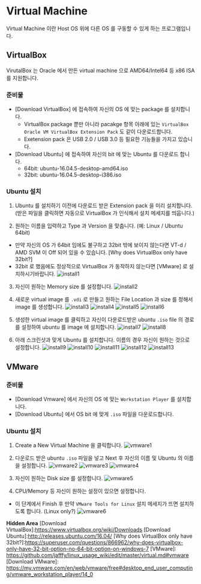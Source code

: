 # Virtual Machine
Virtual Machine 이란 Host OS 위에 다른 OS 를 구동할 수 있게 하는 프로그램입니다.

## VirtualBox
VirutalBox 는 Oracle 에서 만든 virtual machine 으로 AMD64/Intel64 등 x86 ISA 를 
지원합니다.

### 준비물
* [Download VirtualBox] 에 접속하여 자신의 OS 에 맞는 package 를 설치합니다.
  * VirtualBox package 뿐만 아니라 pacakge 항목 아래에 있는 `VirtualBox Oracle VM VirtualBox Extension Pack` 
  도 같이 다운로드합니다.
  * Exetension pack 은 USB 2.0 / USB 3.0 등 필요한 기능들을 가지고 있습니다.
* [Download Ubuntu] 에 접속하여 자신의 bit 에 맞는 Ubuntu 를 다운로드 합니다.
  * 64bit: ubuntu-16.04.5-desktop-amd64.iso
  * 32bit: ubuntu-16.04.5-desktop-i386.iso

### Ubuntu 설치
1. Ubuntu 를 설치하기 이전에 다운로드 받은 Extension pack 을 미리 설치합니다. 
(받은 파일을 클릭하면 자동으로 VirtualBox 가 인식해서 설치 메세지를 띄웁니다.)

2. 원하는 이름을 입력하고 Type 과 Version 을 맞춥니다. (예: Linux / Ubuntu 64bit)
  * 만약 자신의 OS 가 64bit 임에도 불구하고 32bit 밖에 보이지 않는다면 
VT-d / AMD SVM 이 Off 되어 있을 수 있습니다. [Why does VirtualBox only have 32bit?]
  * 32bit 로 했음에도 정상적으로 VirtualBox 가 동작하지 않는다면 [VMware] 로 설치하시기바랍니다. 
![install1][install1]

3. 자신이 원하는 Memory size 를 설정합니다.
![install2][install2] 

4. 새로운 virtual image 를 `.vdi` 로 만들고 원하는 File Location 과 size 를 정해서 image 를 생성합니다. 
![install3][install3] 
![install4][install4] 
![install5][install5] 
![install6][install6] 

5. 생성한 virtual image 를 클릭하고 자신이 다운로드받은 ubuntu `.iso` file 의 경로를 설정하여 ubuntu 를 image 에 설치합니다. 
![install7]
![install8][install8]

6. 아래 스크린샷과 맞게 Ubuntu 를 설치합니다. 이름의 경우 자신이 원하는 것으로 설정합니다. 
![install9][install9] 
![install10][install10] 
![install11][install11] 
![install12][install12] 
![install13][install13] 


## VMware

### 준비물
* [Download Vmware] 에서 자신의 OS 에 맞는 `Workstation Player` 를 설치합니다.
* [Download Ubuntu] 에서 OS bit 에 맞게 `.iso` 파일을 다운로드합니다.

### Ubuntu 설치
1. Create a New Virtual Machine 을 클릭합니다.
![vmware1][vmware1]

2. 다운로드 받은 ubuntu `.iso` 파일을 넣고 Next 후 자신의 이름 및 Ubuntu 의 이름을 설정합니다.
![vmware2][vmware2]
![vmware3][vmware3]
![vmware4][vmware4]

3. 자신이 원하는 Disk size 를 설정합니다.
![vmware5][vmware5]

4. CPU/Memory 등 자신이 원하는 설정이 있으면 설정합니다.
* 이 단계에서 Finish 후 만약 `VMware Tools for Linux` 설치 메세지가 뜨면 설치하도록 합니다. (Linux only?)
![vmware6][vmware6]




__Hidden Area__
[Download VirtualBox]:https://www.virtualbox.org/wiki/Downloads
[Download Ubuntu]:http://releases.ubuntu.com/16.04/
[Why does VirtualBox only have 32bit?]:https://superuser.com/questions/866962/why-does-virtualbox-only-have-32-bit-option-no-64-bit-option-on-windows-7
[VMware]: https://github.com/jafffy/linux_usage_wiki/edit/master/virtual.md#vmware
[Download VMware]: https://my.vmware.com/en/web/vmware/free#desktop_end_user_computing/vmware_workstation_player/14_0


[install1]:https://github.com/jafffy/linux_usage_wiki/blob/master/image/virtual/ubuntu1.png
[install2]:https://github.com/jafffy/linux_usage_wiki/blob/master/image/virtual/ubuntu2.png
[install3]:https://github.com/jafffy/linux_usage_wiki/blob/master/image/virtual/ubuntu3.png
[install4]:https://github.com/jafffy/linux_usage_wiki/blob/master/image/virtual/ubuntu4.png
[install5]:https://github.com/jafffy/linux_usage_wiki/blob/master/image/virtual/ubuntu5.png
[install6]:https://github.com/jafffy/linux_usage_wiki/blob/master/image/virtual/ubuntu6.png
[install7]:https://github.com/jafffy/linux_usage_wiki/blob/master/image/virtual/ubuntu7.png
[install8]:https://github.com/jafffy/linux_usage_wiki/blob/master/image/virtual/ubuntu8.png
[install9]:https://github.com/jafffy/linux_usage_wiki/blob/master/image/virtual/ubuntu9.png
[install10]:https://github.com/jafffy/linux_usage_wiki/blob/master/image/virtual/ubuntu10.png
[install11]:https://github.com/jafffy/linux_usage_wiki/blob/master/image/virtual/ubuntu11.png
[install12]:https://github.com/jafffy/linux_usage_wiki/blob/master/image/virtual/ubuntu12.png
[install13]:https://github.com/jafffy/linux_usage_wiki/blob/master/image/virtual/ubuntu13.png

[vmware1]:https://github.com/jafffy/linux_usage_wiki/blob/master/image/virtual/vmware1.png
[vmware2]:https://github.com/jafffy/linux_usage_wiki/blob/master/image/virtual/vmware2.png
[vmware3]:https://github.com/jafffy/linux_usage_wiki/blob/master/image/virtual/vmware3.png
[vmware4]:https://github.com/jafffy/linux_usage_wiki/blob/master/image/virtual/vmware4.png
[vmware5]:https://github.com/jafffy/linux_usage_wiki/blob/master/image/virtual/vmware5.png
[vmware6]:https://github.com/jafffy/linux_usage_wiki/blob/master/image/virtual/vmware6.png
